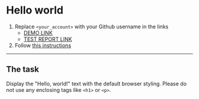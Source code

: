 # Hello world
1. Replace `<your_account>` with your Github username in the links
    - [DEMO LINK](https://Viktoria-Kostenko.github.io/layout_hello-world/) <br>
    - [TEST REPORT LINK](https://Viktoria-Kostenko.github.io/layout_hello-world/report/html_report/)
2. Follow [this instructions](https://mate-academy.github.io/layout_task-guideline/)
___

## The task
Display the "Hello, world!" text with the default browser styling. Please do not
use any enclosing tags like `<h1>` or `<p>`.
